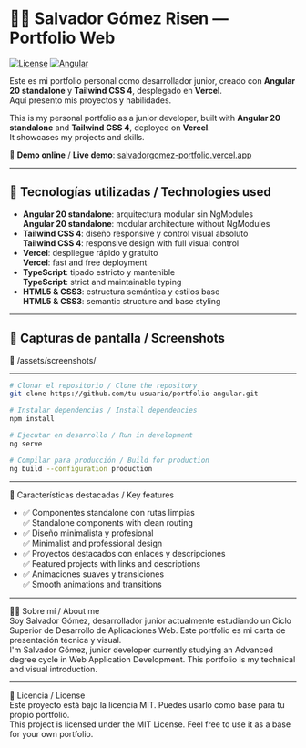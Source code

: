 # 🧑‍💻 Salvador Gómez Risen — Portfolio Web  

[![License](https://img.shields.io/badge/license-MIT-blue)](LICENSE)
[![Angular](https://img.shields.io/badge/angular-v20-DD0031?logo=angular&logoColor=white)]()

Este es mi portfolio personal como desarrollador junior, creado con **Angular 20 standalone** y **Tailwind CSS 4**, desplegado en **Vercel**.  
Aquí presento mis proyectos y habilidades.

This is my personal portfolio as a junior developer, built with **Angular 20 standalone** and **Tailwind CSS 4**, deployed on **Vercel**.  
It showcases my projects and skills.

🔗 **Demo online** / **Live demo**: [salvadorgomez-portfolio.vercel.app](https://salvadorgomez-portfolio.vercel.app/)  

---

## 🚀 Tecnologías utilizadas / Technologies used  

- **Angular 20 standalone**: arquitectura modular sin NgModules    
  **Angular 20 standalone**: modular architecture without NgModules  
- **Tailwind CSS 4**: diseño responsive y control visual absoluto    
  **Tailwind CSS 4**: responsive design with full visual control  
- **Vercel**: despliegue rápido y gratuito     
  **Vercel**: fast and free deployment  
- **TypeScript**: tipado estricto y mantenible    
  **TypeScript**: strict and maintainable typing  
- **HTML5 & CSS3**: estructura semántica y estilos base    
  **HTML5 & CSS3**: semantic structure and base styling  

---

## 📸 Capturas de pantalla / Screenshots  


 
📁 /assets/screenshots/  

---
```bash 
# Clonar el repositorio / Clone the repository
git clone https://github.com/tu-usuario/portfolio-angular.git

# Instalar dependencias / Install dependencies
npm install

# Ejecutar en desarrollo / Run in development
ng serve

# Compilar para producción / Build for production
ng build --configuration production
```
---

📌 Características destacadas / Key features  
- ✅ Componentes standalone con rutas limpias  
  ✅ Standalone components with clean routing  
- ✅ Diseño minimalista y profesional  
  ✅ Minimalist and professional design  
- ✅ Proyectos destacados con enlaces y descripciones  
  ✅ Featured projects with links and descriptions  
- ✅ Animaciones suaves y transiciones  
  ✅ Smooth animations and transitions

---

👨‍🎓 Sobre mí / About me  
    Soy Salvador Gómez, desarrollador junior actualmente estudiando un Ciclo Superior de Desarrollo de Aplicaciones Web. Este portfolio es mi carta de presentación técnica y visual.  
    I'm Salvador Gómez, junior developer currently studying an Advanced degree cycle in Web Application Development. This portfolio is my technical and visual introduction.  

---

 📄 Licencia / License  
    Este proyecto está bajo la licencia MIT. Puedes usarlo como base para tu propio portfolio.   
    This project is licensed under the MIT License. Feel free to use it as a base for your own portfolio.      
 

